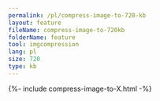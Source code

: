 ```yaml
---
permalink: /pl/compress-image-to-720-kb
layout: feature
fileName: compress-image-to-720kb
folderName: feature
tool: imgcompression
lang: pl
size: 720
type: kb
---
```


{%- include compress-image-to-X.html -%}
